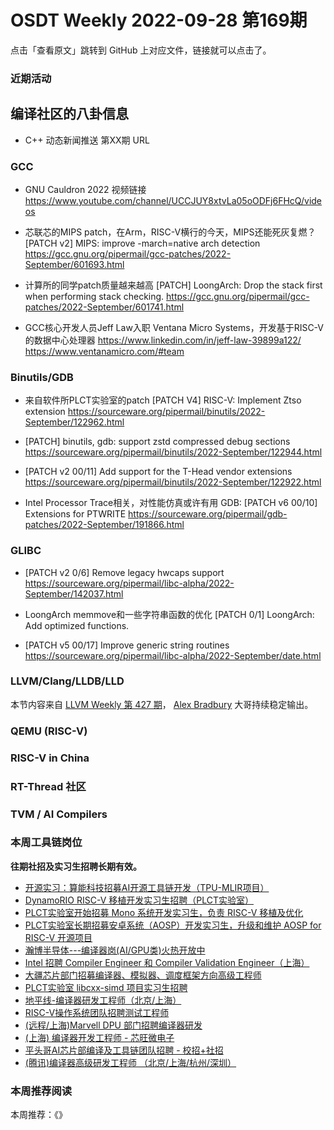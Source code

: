 # OSDT Weekly 2022-09-28 第169期

点击「查看原文」跳转到 GitHub 上对应文件，链接就可以点击了。

### 近期活动

## 编译社区的八卦信息

- C++ 动态新闻推送 第XX期 URL

### GCC

- GNU Cauldron 2022 视频链接
  https://www.youtube.com/channel/UCCJUY8xtvLa05oODFj6FHcQ/videos

- 芯联芯的MIPS patch，在Arm，RISC-V横行的今天，MIPS还能死灰复燃？
  [PATCH v2] MIPS: improve -march=native arch detection
  https://gcc.gnu.org/pipermail/gcc-patches/2022-September/601693.html

- 计算所的同学patch质量越来越高
  [PATCH] LoongArch: Drop the stack first when performing stack checking.
  https://gcc.gnu.org/pipermail/gcc-patches/2022-September/601741.html

- GCC核心开发人员Jeff Law入职 Ventana Micro Systems，开发基于RISC-V的数据中心处理器
  https://www.linkedin.com/in/jeff-law-39899a122/
  https://www.ventanamicro.com/#team

### Binutils/GDB

- 来自软件所PLCT实验室的patch
  [PATCH V4] RISC-V: Implement Ztso extension
  https://sourceware.org/pipermail/binutils/2022-September/122962.html

- [PATCH] binutils, gdb: support zstd compressed debug sections
  https://sourceware.org/pipermail/binutils/2022-September/122944.html

- [PATCH v2 00/11] Add support for the T-Head vendor extensions
  https://sourceware.org/pipermail/binutils/2022-September/122922.html

- Intel Processor Trace相关，对性能仿真或许有用
  GDB: [PATCH v6 00/10] Extensions for PTWRITE
  https://sourceware.org/pipermail/gdb-patches/2022-September/191866.html

### GLIBC

- [PATCH v2 0/6] Remove legacy hwcaps support
  https://sourceware.org/pipermail/libc-alpha/2022-September/142037.html

- LoongArch memmove和一些字符串函数的优化
  [PATCH 0/1] LoongArch: Add optimized functions.

- [PATCH v5 00/17] Improve generic string routines
  https://sourceware.org/pipermail/libc-alpha/2022-September/date.html

### LLVM/Clang/LLDB/LLD

本节内容来自 [LLVM Weekly 第 427 期](http://llvmweekly.org/issue/427)，
[Alex Bradbury](https://www.linkedin.com/in/alex-bradbury/) 大哥持续稳定输出。

### QEMU (RISC-V)

### RISC-V in China

### RT-Thread 社区

### TVM / AI Compilers

### 本周工具链岗位

**往期社招及实习生招聘长期有效。**

- [开源实习：算能科技招募AI开源工具链开发（TPU-MLIR项目）](https://mp.weixin.qq.com/s/IBJh0ip4k11PzIMZecsWSw)
- [DynamoRIO RISC-V 移植开发实习生招聘（PLCT实验室）](https://mp.weixin.qq.com/s/J_5TjT6DOqeOXJXQI5VQxw)
- [PLCT实验室开始招募 Mono 系统开发实习生，负责 RISC-V 移植及优化](https://mp.weixin.qq.com/s/whEW7Hay1jIP1tBzIPay1A)
- [PLCT实验室长期招募安卓系统（AOSP）开发实习生，升级和维护 AOSP for RISC-V 开源项目](https://mp.weixin.qq.com/s/dJP2cEB1nex2inR5c-cJog)
- [瀚博半导体---编译器岗(AI/GPU类)火热开放中](https://mp.weixin.qq.com/s/8_KjZYa2Il4PglaGyBWk4Q)
- [Intel 招聘 Compiler Engineer 和 Compiler Validation Engineer（上海）](https://mp.weixin.qq.com/s/I3DWxXODNoLRr0kN2xMZLQ)
- [大疆芯片部门招募编译器、模拟器、调度框架方向高级工程师](https://mp.weixin.qq.com/s/Wn5NzAtUTwQNXKRvMVQWLA)
- [PLCT实验室 libcxx-simd 项目实习生招聘](https://mp.weixin.qq.com/s/EIVx5cY74GlodirySY97Qw)
- [地平线-编译器研发工程师（北京/上海）](https://mp.weixin.qq.com/s/MYObl7iWIbyrTz9hCmKWYA)
- [RISC-V操作系统团队招聘测试工程师](https://mp.weixin.qq.com/s/inLFS4pI1F74m_oJ2I7xjQ)
- [(远程/上海)Marvell DPU 部门招聘编译器研发](https://mp.weixin.qq.com/s/B6JjAhF3TZjezD1tjYHDaw)
- [(上海) 编译器开发工程师 - 芯旺微电子](https://mp.weixin.qq.com/s/nqe1-7qffnc0CaejYkpKyw)
- [平头哥AI芯片部编译及工具链团队招聘 - 校招+社招](https://mp.weixin.qq.com/s/kARbXtJotRPCNMrV-yOanA)
- [(腾讯)编译器高级研发工程师 （北京/上海/杭州/深圳）](https://mp.weixin.qq.com/s/DF-2qmHmpKZtJ1djHXM1Ug)

### 本周推荐阅读

本周推荐：《》
